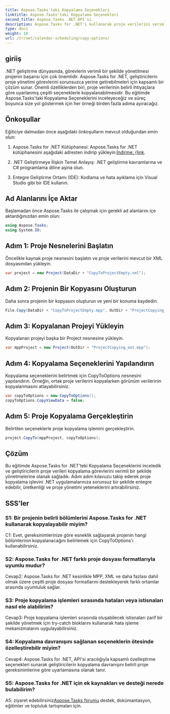 ```yaml
---
title: Aspose.Tasks'taki Kopyalama Seçenekleri
linktitle: Aspose.Tasks'taki Kopyalama Seçenekleri
second_title: Aspose.Tasks .NET API'si
description: Aspose.Tasks for .NET'i kullanarak proje verilerini verimli bir şekilde nasıl kopyalayacağınızı öğrenin. .NET uygulamalarınızı güçlü proje yönetimi yetenekleriyle geliştirin.
type: docs
weight: 18
url: /tr/net/calendar-scheduling/copy-options/
---
```

## giriiş

.NET geliştirme dünyasında, görevlerin verimli bir şekilde yönetilmesi projenin başarısı için çok önemlidir. Aspose.Tasks for .NET, geliştiricilerin proje yönetimi görevlerini sorunsuzca yerine getirebilmeleri için kapsamlı bir çözüm sunar. Önemli özelliklerden biri, proje verilerinin belirli ihtiyaçlara göre uyarlanmış çeşitli seçeneklerle kopyalanabilmesidir. Bu eğitimde Aspose.Tasks'taki Kopyalama Seçeneklerini inceleyeceğiz ve süreç boyunca size yol göstermek için her örneği birden fazla adıma ayıracağız.

## Önkoşullar

Eğiticiye dalmadan önce aşağıdaki önkoşulların mevcut olduğundan emin olun:

1.  Aspose.Tasks for .NET Kütüphanesi: Aspose.Tasks for .NET kütüphanesini aşağıdaki adresten indirip yükleyin:[İndirme: {link](https://releases.aspose.com/tasks/net/).
   
2. .NET Geliştirmeye İlişkin Temel Anlayış: .NET geliştirme kavramlarına ve C# programlama diline aşina olun.

3. Entegre Geliştirme Ortamı (IDE): Kodlama ve hata ayıklama için Visual Studio gibi bir IDE kullanın.

## Ad Alanlarını İçe Aktar

Başlamadan önce Aspose.Tasks ile çalışmak için gerekli ad alanlarını içe aktardığınızdan emin olun:

```csharp
using Aspose.Tasks;
using System.IO;


```

## Adım 1: Proje Nesnelerini Başlatın

Öncelikle kaynak proje nesnesini başlatın ve proje verilerini mevcut bir XML dosyasından yükleyin.

```csharp
var project = new Project(DataDir + "CopyToProjectEmpty.xml");
```

## Adım 2: Projenin Bir Kopyasını Oluşturun

Daha sonra projenin bir kopyasını oluşturun ve yeni bir konuma kaydedin.

```csharp
File.Copy(DataDir + "CopyToProjectEmpty.mpp", OutDir + "ProjectCopying_out.mpp", true);
```

## Adım 3: Kopyalanan Projeyi Yükleyin

Kopyalanan projeyi başka bir Project nesnesine yükleyin.

```csharp
var mppProject = new Project(OutDir + "ProjectCopying_out.mpp");
```

## Adım 4: Kopyalama Seçeneklerini Yapılandırın

Kopyalama seçeneklerini belirtmek için CopyToOptions nesnesini yapılandırın. Örneğin, ortak proje verilerini kopyalarken görünüm verilerinin kopyalanmasını atlayabilirsiniz.

```csharp
var copyToOptions = new CopyToOptions();
copyToOptions.CopyViewData = false;
```

## Adım 5: Proje Kopyalama Gerçekleştirin

Belirtilen seçeneklerle proje kopyalama işlemini gerçekleştirin.

```csharp
project.CopyTo(mppProject, copyToOptions);
```

## Çözüm

Bu eğitimde Aspose.Tasks for .NET'teki Kopyalama Seçeneklerini inceledik ve geliştiricilerin proje verileri kopyalama görevlerini verimli bir şekilde yönetmelerine olanak sağladık. Adım adım kılavuzu takip ederek proje kopyalama işlevini .NET uygulamalarınıza sorunsuz bir şekilde entegre edebilir, üretkenliği ve proje yönetimi yeteneklerini artırabilirsiniz.

## SSS'ler

### S1: Bir projenin belirli bölümlerini Aspose.Tasks for .NET kullanarak kopyalayabilir miyim?

C1: Evet, gereksinimlerinize göre esneklik sağlayarak projenin hangi bölümlerinin kopyalanacağını belirlemek için CopyToOptions'ı kullanabilirsiniz.

### S2: Aspose.Tasks for .NET farklı proje dosyası formatlarıyla uyumlu mudur?

Cevap2: Aspose.Tasks for .NET kesinlikle MPP, XML ve daha fazlası dahil olmak üzere çeşitli proje dosyası formatlarını destekleyerek farklı ortamlar arasında uyumluluk sağlar.

### S3: Proje kopyalama işlemleri sırasında hataları veya istisnaları nasıl ele alabilirim?

Cevap3: Proje kopyalama işlemleri sırasında oluşabilecek istisnaları zarif bir şekilde yönetmek için try-catch bloklarını kullanarak hata işleme mekanizmalarını uygulayabilirsiniz.

### S4: Kopyalama davranışını sağlanan seçeneklerin ötesinde özelleştirebilir miyim?

Cevap4: Aspose.Tasks for .NET, API'si aracılığıyla kapsamlı özelleştirme seçenekleri sunarak geliştiricilerin kopyalama davranışını belirli proje gereksinimlerine göre uyarlamasına olanak tanır.

### S5: Aspose.Tasks for .NET için ek kaynakları ve desteği nerede bulabilirim?

 A5: ziyaret edebilirsiniz[Aspose.Tasks forumu](https://forum.aspose.com/c/tasks/15) destek, dokümantasyon, eğitimler ve topluluk tartışmaları için.